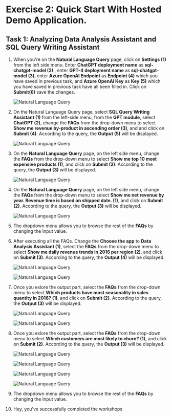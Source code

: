 # Exercise 2: Quick Start With Hosted Demo Application.

## Task 1: Analyzing Data Analysis Assistant and SQL Query Writing Assistant

1. When you're on the **Natural Language Query** page, click on **Settings (1)** from the left side menu. Enter **ChatGPT deployment name** as **sql-chatgpt-model (2)** , enter **GPT-4 deployment name** as **sql-chatgpt-model (3)**, enter **Azure OpenAI Endpoint** as **Endpoint (4)** which you have saved in previous task, and **Azure OpenAI Key** as **Key (5)** which you have saved in previous task have all been filled in. Click on **Submit(6)** save the changes.

    ![](images/nl-set-credential.png "Natural Language Query")

2. On the Natural Language Query page, select **SQL Query Writing Assistant (1)** from the left-side menu, from the **GPT module**, select **ChatGPT (2)**,  change the **FAQs** from the drop-down menu to select **Show me revenue by-product in ascending order (3)**, and and click on **Submit (4)**. According to the query, the **Output (5)** will be displayed. 

    ![](images/nl-01.png "Natural Language Query")
    
3. On the **Natural Language Query** page, on the left side menu, change the **FAQs** from the drop-down menu to select **Show me top 10 most expensive products (1)**, and click on **Submit (2)**. According to the query, the **Output (3)** will be displayed.

    ![](images/nl-02.png "Natural Language Query")

4. On the **Natural Language Query** page, on the left side menu, change the **FAQs** from the drop-down menu to select **Show me net revenue by year. Revenue time is based on shipped date. (1)**, and click on **Submit (2)**. According to the query, the **Output (3)** will be displayed.

    ![](images/nl-03.png "Natural Language Query")

5. The dropdown menu allows you to browse the rest of the **FAQs** by changing the Input value. 

6. After executing all the FAQs. Change the **Choose the app** to **Data Analysis Assistant (1)**, select the **FAQs** from the drop-down menu to select **Show me daily revenue trends in 2016 per region (2)**, and click on **Submit (3)**. According to the query, the **Output (4)** will be displayed.

    ![](images/nl-04.png "Natural Language Query")

    ![](images/nl-05.png "Natural Language Query")

7. Once you exlore the output part, select the **FAQs** from the drop-down menu to select **Which products have most seasonality in sales quantity in 2016? (1)**, and click on **Submit (2)**. According to the query, the **Output (3)** will be displayed.
 
    ![](images/nl-06.png "Natural Language Query")

    ![](images/nl-07.png "Natural Language Query") 

8. Once you exlore the output part, select the **FAQs** from the drop-down menu to select **Which customers are most likely to churn? (1)**, and click on **Submit (2)**. According to the query, the **Output (3)** will be displayed.

    ![](images/nl-08.png "Natural Language Query")

    ![](images/nl-09.png "Natural Language Query")
    
    ![](images/nl-10.png "Natural Language Query") 
    
    ![](images/nl-11.png "Natural Language Query")     

9. The dropdown menu allows you to browse the rest of the **FAQs** by changing the Input value.

10. Hey, you've successfully completed the workshops     
